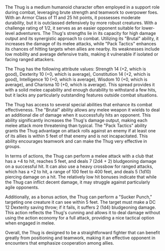 The Thug is a medium humanoid character often employed in a support role during combat, leveraging brute strength and teamwork to overpower foes. With an Armor Class of 11 and 25 hit points, it possesses moderate durability, but it is outclassed defensively by more robust creatures. With a challenge rating of 1/2, it serves as an easier opponent suitable for lower-level adventurers. The Thug's strengths lie in its capacity for high damage output and its synergistic approach to combat. Utilizing its "Brutal" ability, it increases the damage of its melee attacks, while "Pack Tactics" enhances its chances of hitting targets when allies are nearby. Its weaknesses include low mobility and average defensive traits, making it vulnerable if isolated or facing ranged attackers.

The Thug has the following attribute values: Strength 14 (+2, which is good), Dexterity 10 (+0, which is average), Constitution 14 (+2, which is good), Intelligence 10 (+0, which is average), Wisdom 10 (+0, which is average), and Charisma 10 (+0, which is average). This spread provides it with a solid melee capability and enough durability to withstand a few hits, but it lacks any particularly outstanding features outside combat situations.

The Thug has access to several special abilities that enhance its combat effectiveness. The "Brutal" ability allows any melee weapon it wields to deal an additional die of damage when it successfully hits an opponent. This ability significantly increases the Thug's damage output, making each melee attack more threatening than typical. The "Pack Tactics" ability grants the Thug advantage on attack rolls against an enemy if at least one of its allies is within 5 feet of that enemy and is not incapacitated. This ability encourages teamwork and can make the Thug very effective in groups.

In terms of actions, the Thug can perform a melee attack with a club that has a +4 to hit, reaches 5 feet, and deals 7 (2d4 + 2) bludgeoning damage on a successful hit. It can also use a heavy crossbow for ranged attacks, which has a +2 to hit, a range of 100 feet to 400 feet, and deals 5 (1d10) piercing damage on a hit. The relatively low hit bonuses indicate that while the Thug can inflict decent damage, it may struggle against particularly agile opponents.

Additionally, as a bonus action, the Thug can perform a "Sucker Punch," targeting one creature it can see within 5 feet. The target must make a DC 12 Dexterity saving throw; if it fails, it suffers 2 (1d4) bludgeoning damage. This action reflects the Thug's cunning and allows it to deal damage without using the action economy for a full attack, providing a nice tactical option when engaged in melee.

Overall, the Thug is designed to be a straightforward fighter that can benefit greatly from positioning and teamwork, making it an effective opponent in encounters that emphasize cooperation among allies.